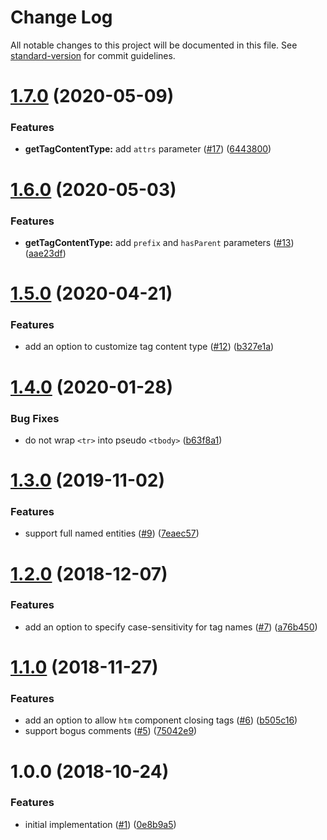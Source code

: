 # Change Log

All notable changes to this project will be documented in this file. See [standard-version](https://github.com/conventional-changelog/standard-version) for commit guidelines.

<a name="1.7.0"></a>
# [1.7.0](https://github.com/ikatyang/angular-html-parser/compare/v1.6.0...v1.7.0) (2020-05-09)


### Features

* **getTagContentType:** add `attrs` parameter ([#17](https://github.com/ikatyang/angular-html-parser/issues/17)) ([6443800](https://github.com/ikatyang/angular-html-parser/commit/6443800))



<a name="1.6.0"></a>
# [1.6.0](https://github.com/ikatyang/angular-html-parser/compare/v1.5.0...v1.6.0) (2020-05-03)


### Features

* **getTagContentType:** add `prefix` and `hasParent` parameters ([#13](https://github.com/ikatyang/angular-html-parser/issues/13)) ([aae23df](https://github.com/ikatyang/angular-html-parser/commit/aae23df))



<a name="1.5.0"></a>
# [1.5.0](https://github.com/ikatyang/angular-html-parser/compare/v1.4.0...v1.5.0) (2020-04-21)


### Features

* add an option to customize tag content type ([#12](https://github.com/ikatyang/angular-html-parser/issues/12)) ([b327e1a](https://github.com/ikatyang/angular-html-parser/commit/b327e1a))



<a name="1.4.0"></a>
# [1.4.0](https://github.com/ikatyang/angular-html-parser/blob/master/packages/angular-html-parser/compare/v1.3.0...v1.4.0) (2020-01-28)


### Bug Fixes

* do not wrap `<tr>` into pseudo `<tbody>` ([b63f8a1](https://github.com/ikatyang/angular-html-parser/commit/b63f8a1))



<a name="1.3.0"></a>
# [1.3.0](https://github.com/ikatyang/angular-html-parser/blob/master/packages/angular-html-parser/compare/v1.2.0...v1.3.0) (2019-11-02)


### Features

* support full named entities ([#9](https://github.com/ikatyang/angular-html-parser/issues/9)) ([7eaec57](https://github.com/ikatyang/angular-html-parser/blob/master/packages/angular-html-parser/commit/7eaec57))



<a name="1.2.0"></a>
# [1.2.0](https://github.com/ikatyang/angular-html-parser/blob/master/packages/angular-html-parser/compare/v1.1.0...v1.2.0) (2018-12-07)


### Features

* add an option to specify case-sensitivity for tag names ([#7](https://github.com/ikatyang/angular-html-parser/issues/7)) ([a76b450](https://github.com/ikatyang/angular-html-parser/blob/master/packages/angular-html-parser/commit/a76b450))



<a name="1.1.0"></a>
# [1.1.0](https://github.com/ikatyang/angular-html-parser/blob/master/packages/angular-html-parser/compare/v1.0.0...v1.1.0) (2018-11-27)


### Features

* add an option to allow `htm` component closing tags ([#6](https://github.com/ikatyang/angular-html-parser/issues/6)) ([b505c16](https://github.com/ikatyang/angular-html-parser/blob/master/packages/angular-html-parser/commit/b505c16))
* support bogus comments ([#5](https://github.com/ikatyang/angular-html-parser/issues/5)) ([75042e9](https://github.com/ikatyang/angular-html-parser/blob/master/packages/angular-html-parser/commit/75042e9))



<a name="1.0.0"></a>
# 1.0.0 (2018-10-24)

### Features

* initial implementation ([#1](https://github.com/ikatyang/angular-html-parser/issues/1)) ([0e8b9a5](https://github.com/ikatyang/angular-html-parser/blob/master/packages/angular-html-parser/commit/0e8b9a5))
